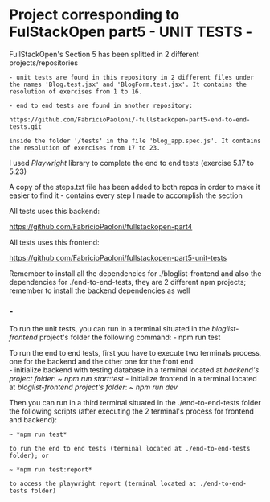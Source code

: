 # Project corresponding to FulStackOpen part5 - UNIT TESTS -

FullStackOpen's Section 5 has been splitted in 2 different projects/repositories

    - unit tests are found in this repository in 2 different files under the names 'Blog.test.jsx' and 'BlogForm.test.jsx'. It contains the resolution of exercises from 1 to 16.

    - end to end tests are found in another repository: 

    https://github.com/FabricioPaoloni/-fullstackopen-part5-end-to-end-tests.git

    inside the folder '/tests' in the file 'blog_app.spec.js'. It contains the resolution of exercises from 17 to 23.

I used *Playwright* library to complete the end to end tests (exercise 5.17 to 5.23)

A copy of the steps.txt file has been added to both repos in order to make it easier to find it - contains every step I made to accomplish the section

All tests uses this backend: 

https://github.com/FabricioPaoloni/fullstackopen-part4

All tests uses this frontend: 

https://github.com/FabricioPaoloni/fullstackopen-part5-unit-tests

Remember to install all the dependencies for ./bloglist-frontend and also the dependencies for ./end-to-end-tests, they are 2 different npm projects; remember to install the backend dependencies as well
 
### -

To run the unit tests, you can run in a terminal situated in the *bloglist-frontend* project's folder the following command:
    - npm run test

To run the end to end tests, first you have to execute two terminals process, one for the backend and the other one for the front end:   
    - initialize backend with testing database in a terminal located at *backend's project folder*:
        ~ *npm run start:test*
    - initialize frontend in a terminal located at *bloglist-frontend project's folder*:
        ~ *npm run dev*

Then you can run in a third terminal situated in the ./end-to-end-tests folder the following scripts (after executing the 2 terminal's process for frontend and backend):

    ~ *npm run test* 
    
    to run the end to end tests (terminal located at ./end-to-end-tests folder); or 

    ~ *npm run test:report* 
    
    to access the playwright report (terminal located at ./end-to-end-tests folder)

